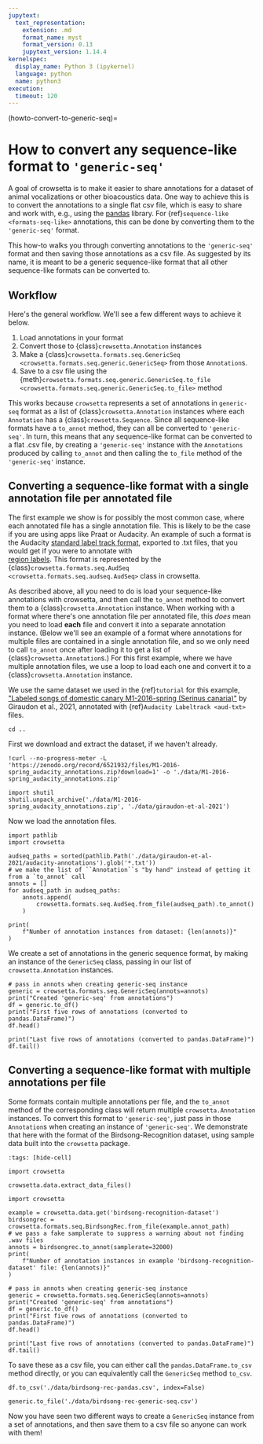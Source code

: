 ```yaml
---
jupytext:
  text_representation:
    extension: .md
    format_name: myst
    format_version: 0.13
    jupytext_version: 1.14.4
kernelspec:
  display_name: Python 3 (ipykernel)
  language: python
  name: python3
execution:
  timeout: 120
---
```


(howto-convert-to-generic-seq)=
# How to convert any sequence-like format to `'generic-seq'`

A goal of crowsetta is to make it easier to share annotations 
for a dataset of animal vocalizations or other bioacoustics data.
One way to achieve this is to 
convert the annotations to a single flat csv file,
which is easy to share and work with, 
e.g., using the [pandas](https://pandas.pydata.org/) library.
For {ref}`sequence-like <formats-seq-like>` annotations, 
this can be done by converting them to the `'generic-seq'` format.

This how-to walks you through converting 
annotations to the `'generic-seq'` format and 
then saving those annotations as a csv file.
As suggested by its name,
it is meant to be a generic sequence-like format
that all other sequence-like formats can be converted to.

## Workflow

Here's the general workflow. We'll see a few different ways to achieve it below.
1. Load annotations in your format
2. Convert those to {class}`crowsetta.Annotation` instances
3. Make a {class}`crowsetta.formats.seq.GenericSeq <crowsetta.formats.seq.generic.GenericSeq>` 
   from those `Annotation`s.
4. Save to a csv file using the 
   {meth}`crowsetta.formats.seq.generic.GenericSeq.to_file  <crowsetta.formats.seq.generic.GenericSeq.to_file>` 
   method

This works because `crowsetta` represents a set of annotations in `generic-seq` format 
as a list of {class}`crowsetta.Annotation` instances 
where each `Annotation` has a {class}`crowsetta.Sequence`.
Since all sequence-like formats have a `to_annot` 
method, they can all be converted to `'generic-seq'`.
In turn, this means that any sequence-like format 
can be converted to a flat .csv file, 
by creating a `'generic-seq'` instance with the 
`Annotations` produced by calling `to_annot` 
and then calling the `to_file` method of 
the `'generic-seq'` instance.

## Converting a sequence-like format with a single annotation file per annotated file

The first example we show is for possibly the most common case, 
where each annotated file has a single annotation file.
This is likely to be the case if you are using apps like Praat or Audacity.
An example of such a format is the Audacity 
[standard label track format](https://manual.audacityteam.org/man/importing_and_exporting_labels.html#Standard_.28default.29_format), 
exported to .txt files, that you would get if you were to annotate with  
[region labels](https://manual.audacityteam.org/man/label_tracks.html#type).
This format is represented by the 
{class}`crowsetta.formats.seq.AudSeq <crowsetta.formats.seq.audseq.AudSeq>` 
class in crowsetta.

As described above,
all you need to do is load your sequence-like annotations 
with crowsetta, 
and then call the `to_annot` method 
to convert them to a {class}`crowsetta.Annotation` instance.
When working with a format 
where there's one annotation file per annotated file, 
this *does* mean you need to load **each** file 
and convert it into a separate annotation instance.
(Below we'll see an example of a format 
where annotations for multiple files 
are contained in a single annotation file, 
and so we only need to call `to_annot` once 
after loading it to get a list of 
{class}`crowsetta.Annotation`s.)
For this first example, 
where we have multiple annotation files, 
we use a loop to load each one and convert it to a 
{class}`crowsetta.Annotation` instance.
 
We use the same dataset we used in the {ref}`tutorial` for this example, 
["Labeled songs of domestic canary M1-2016-spring (Serinus canaria)"](https://zenodo.org/record/6521932)
by Giraudon et al., 2021, 
annotated with {ref}`Audacity Labeltrack <aud-txt>` files.

```{code-cell} ipython3
cd ..
```

First we download and extract the dataset, if we haven't already.

```{code-cell} ipython3
!curl --no-progress-meter -L 'https://zenodo.org/record/6521932/files/M1-2016-spring_audacity_annotations.zip?download=1' -o './data/M1-2016-spring_audacity_annotations.zip'
```

```{code-cell} ipython3
import shutil
shutil.unpack_archive('./data/M1-2016-spring_audacity_annotations.zip', './data/giraudon-et-al-2021')
```


Now we load the annotation files.

```{code-cell} ipython3
import pathlib
import crowsetta

audseq_paths = sorted(pathlib.Path('./data/giraudon-et-al-2021/audacity-annotations').glob('*.txt'))
# we make the list of ``Annotation``s "by hand" instead of getting it from a `to_annot` call
annots = []
for audseq_path in audseq_paths:
    annots.append(
        crowsetta.formats.seq.AudSeq.from_file(audseq_path).to_annot()
    )

print(
    f"Number of annotation instances from dataset: {len(annots)}"
) 
```

We create a set of annotations in the generic sequence format, by making an instance of the `GenericSeq` class, passing in our list of `crowsetta.Annotation` instances.

```{code-cell} ipython3
# pass in annots when creating generic-seq instance
generic = crowsetta.formats.seq.GenericSeq(annots=annots)
print("Created 'generic-seq' from annotations")
df = generic.to_df()
print("First five rows of annotations (converted to pandas.DataFrame)")
df.head()
```

```{code-cell} ipython3
print("Last five rows of annotations (converted to pandas.DataFrame)")
df.tail()
```

## Converting a sequence-like format with multiple annotations per file

Some formats contain multiple annotations per file, 
and the `to_annot` method of the corresponding class 
will return multiple `crowsetta.Annotation` instances. 
To convert this format to `'generic-seq'`, 
just pass in those `Annotation`s when 
creating an instance of `'generic-seq'`.
We demonstrate that here with the format of the Birdsong-Recognition dataset, 
using sample data built into the `crowsetta` package.

```{code-cell} ipython3
:tags: [hide-cell]

import crowsetta

crowsetta.data.extract_data_files()
```

```{code-cell} ipython3
import crowsetta

example = crowsetta.data.get('birdsong-recognition-dataset')
birdsongrec = crowsetta.formats.seq.BirdsongRec.from_file(example.annot_path)
# we pass a fake samplerate to suppress a warning about not finding .wav files
annots = birdsongrec.to_annot(samplerate=32000)
print(
    f"Number of annotation instances in example 'birdsong-recognition-dataset' file: {len(annots)}"
) 

# pass in annots when creating generic-seq instance
generic = crowsetta.formats.seq.GenericSeq(annots=annots)
print("Created 'generic-seq' from annotations")
df = generic.to_df()
print("First five rows of annotations (converted to pandas.DataFrame)")
df.head()
```

```{code-cell} ipython3
print("Last five rows of annotations (converted to pandas.DataFrame)")
df.tail()
```

To save these as a csv file, you can either call the `pandas.DataFrame.to_csv` method directly, or you can equivalently call the `GenericSeq` method `to_csv`.

```{code-cell} ipython3
df.to_csv('./data/birdsong-rec-pandas.csv', index=False)

generic.to_file('./data/birdsong-rec-generic-seq.csv')
```

Now you have seen two different ways to create a `GenericSeq` instance from a set of annotations, and then save them to a csv file so anyone can work with them!

